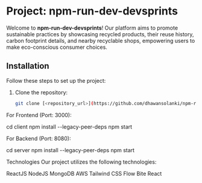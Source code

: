 # Project: npm-run-dev-devsprints

Welcome to **npm-run-dev-devsprints**! Our platform aims to promote sustainable practices by showcasing recycled products, their reuse history, carbon footprint details, and nearby recyclable shops, empowering users to make eco-conscious consumer choices.

## Installation

Follow these steps to set up the project:

1. Clone the repository:
   ```bash
   git clone [<repository_url>](https://github.com/dhawansolanki/npm-run-dev-devsprints.git)


For Frontend (Port: 3000):

cd client
npm install --legacy-peer-deps
npm start


For Backend (Port: 8080):

cd server
npm install --legacy-peer-deps
npm start


Technologies
Our project utilizes the following technologies:

ReactJS
NodeJS
MongoDB
AWS
Tailwind CSS
Flow Bite React
